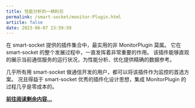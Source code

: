 ```yaml
---
title: 性能分析的一柄利刃
permalink: /smart-socket/monitor-Plugin.html
article: false
date: 2023-06-07 23:59:59
---
```


在 smart-socket 提供的插件集合中，最实用的非 MonitorPlugin 莫属。
它在 smart-socket 的整个发展过程中，一直发挥着非常重要的作用。
该插件能够直观的展示当前通信服务的运行状况，为性能分析、优化提供精确的数据参考。

几乎所有用 smart-socket 做通信开发的用户，都可以将该插件作为监控的首选方案。
况且得益于 smart-socket 优秀的插件化设计思想，集成 MonitorPlugin 的过程几乎是零成本的。


**[前往阅读剩余内容...](https://mp.weixin.qq.com/s/J_fCrLMByX99TrGy7OY9VA)**

